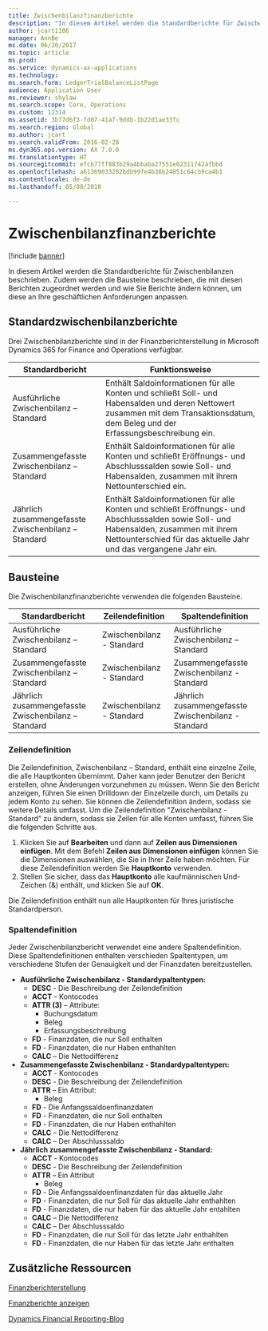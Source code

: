 ```yaml
---
title: Zwischenbilanzfinanzberichte
description: "In diesem Artikel werden die Standardberichte für Zwischenbilanzen beschrieben. Zudem werden die Bausteine beschrieben, die mit diesen Berichten zugeordnet werden und wie Sie Berichte ändern können, um diese an Ihre geschäftlichen Anforderungen anpassen."
author: jcart1106
manager: AnnBe
ms.date: 06/20/2017
ms.topic: article
ms.prod: 
ms.service: dynamics-ax-applications
ms.technology: 
ms.search.form: LedgerTrialBalanceListPage
audience: Application User
ms.reviewer: shylaw
ms.search.scope: Core, Operations
ms.custom: 12314
ms.assetid: 3b77d6f3-fd07-41a7-9ddb-1b22d1ae33fc
ms.search.region: Global
ms.author: jcart
ms.search.validFrom: 2016-02-28
ms.dyn365.ops.version: AX 7.0.0
ms.translationtype: HT
ms.sourcegitcommit: efcb77ff883b29a4bbaba27551e02311742afbbd
ms.openlocfilehash: a61369033202bdb99fe4b36b24051c64cb9ca4b1
ms.contentlocale: de-de
ms.lasthandoff: 05/08/2018

---
```


# <a name="trial-balance-financial-reports"></a>Zwischenbilanzfinanzberichte

[!include [banner](../includes/banner.md)]

In diesem Artikel werden die Standardberichte für Zwischenbilanzen beschrieben. Zudem werden die Bausteine beschrieben, die mit diesen Berichten zugeordnet werden und wie Sie Berichte ändern können, um diese an Ihre geschäftlichen Anforderungen anpassen. 

<a name="default-trial-balance-reports"></a>Standardzwischenbilanzberichte
-----------------------------

Drei Zwischenbilanzberichte sind in der Finanzberichterstellung in Microsoft Dynamics 365 for Finance and Operations verfügbar.

| Standardbericht                                 | Funktionsweise                                                                                                                                                                                        |
|------------------------------------------------|-----------------------------------------------------------------------------------------------------------------------------------------------------------------------------------------------------|
| Ausführliche Zwischenbilanz – Standard               | Enthält Saldoinformationen für alle Konten und schließt Soll- und Habensalden und deren Nettowert zusammen mit dem Transaktionsdatum, dem Beleg und der Erfassungsbeschreibung ein.                  |
| Zusammengefasste Zwischenbilanz – Standard                | Enthält Saldoinformationen für alle Konten und schließt Eröffnungs- und Abschlusssalden sowie Soll- und Habensalden, zusammen mit ihrem Nettounterschied ein.                                        |
| Jährlich zusammengefasste Zwischenbilanz – Standard | Enthält Saldoinformationen für alle Konten und schließt Eröffnungs- und Abschlusssalden sowie Soll- und Habensalden, zusammen mit ihrem Nettounterschied für das aktuelle Jahr und das vergangene Jahr ein. |

## <a name="building-blocks"></a>Bausteine
Die Zwischenbilanzfinanzberichte verwenden die folgenden Bausteine.

| Standardbericht                                 | Zeilendefinition          | Spaltendefinition                              |
|------------------------------------------------|-------------------------|------------------------------------------------|
| Ausführliche Zwischenbilanz – Standard               | Zwischenbilanz - Standard | Ausführliche Zwischenbilanz – Standard               |
| Zusammengefasste Zwischenbilanz – Standard                | Zwischenbilanz - Standard | Zusammengefasste Zwischenbilanz - Standard                |
| Jährlich zusammengefasste Zwischenbilanz – Standard | Zwischenbilanz - Standard | Jährlich zusammengefasste Zwischenbilanz - Standard |

### <a name="row-definition"></a>Zeilendefinition

Die Zeilendefinition, Zwischenbilanz – Standard, enthält eine einzelne Zeile, die alle Hauptkonten übernimmt. Daher kann jeder Benutzer den Bericht erstellen, ohne Änderungen vorzunehmen zu müssen. Wenn Sie den Bericht anzeigen, führen Sie einen Drilldown der Einzelzeile durch, um Details zu jedem Konto zu sehen. Sie können die Zeilendefinition ändern, sodass sie weitere Details umfasst. Um die Zeilendefinition "Zwischenbilanz - Standard" zu ändern, sodass sie Zeilen für alle Konten umfasst, führen Sie die folgenden Schritte aus.

1.  Klicken Sie auf **Bearbeiten** und dann auf **Zeilen aus Dimensionen einfügen**. Mit dem Befehl **Zeilen aus Dimensionen einfügen** können Sie die Dimensionen auswählen, die Sie in Ihrer Zeile haben möchten. Für diese Zeilendefinition werden Sie **Hauptkonto** verwenden.
2.  Stellen Sie sicher, dass das **Hauptkonto** alle kaufmännischen Und-Zeichen (&) enthält, und klicken Sie auf **OK**.

Die Zeilendefinition enthält nun alle Hauptkonten für Ihres juristische Standardperson.

### <a name="column-definition"></a>Spaltendefinition

Jeder Zwischenbilanzbericht verwendet eine andere Spaltendefinition. Diese Spaltendefinitionen enthalten verschieden Spaltentypen, um verschiedene Stufen der Genauigkeit und der Finanzdaten bereitzustellen.

-   **Ausführliche Zwischenbilanz - Standardypaltentypen:**
    -   **DESC** - Die Beschreibung der Zeilendefinition
    -   **ACCT** - Kontocodes
    -   **ATTR (3)** – Attribute:
        -   Buchungsdatum
        -   Beleg
        -   Erfassungsbeschreibung
    -   **FD** - Finanzdaten, die nur Soll enthalten
    -   **FD** - Finanzdaten, die nur Haben enthahlten
    -   **CALC** – Die Nettodifferenz
-   **Zusammengefasste Zwischenbilanz - Standardypaltentypen:**
    -   **ACCT** - Kontocodes
    -   **DESC** - Die Beschreibung der Zeilendefinition
    -   **ATTR** – Ein Attribut:
        -   Beleg
    -   **FD** - Die Anfangssaldoenfinanzdaten
    -   **FD** - Finanzdaten, die nur Soll enthalten
    -   **FD** - Finanzdaten, die nur Haben enthahlten
    -   **CALC** – Die Nettodifferenz
    -   **CALC** – Der Abschlusssaldo
-   **Jährlich zusammengefasste Zwischenbilanz - Standard:**
    -   **ACCT** - Kontocodes
    -   **DESC** - Die Beschreibung der Zeilendefinition
    -   **ATTR** – Ein Attribut
        -   Beleg
    -   **FD** - Die Anfangssaldoenfinanzdaten für das aktuelle Jahr
    -   **FD** - Finanzdaten, die nur Soll für das aktuelle Jahr enthahlten
    -   **FD** - Finanzdaten, die nur haben für das aktuelle Jahr entahlten
    -   **CALC** – Die Nettodifferenz
    -   **CALC** – Der Abschlusssaldo
    -   **FD** - Finanzdaten, die nur Soll für das letzte Jahr enthahlten
    -   **FD** - Finanzdaten, die nur Haben für das letzte Jahr enthalten



<a name="additional-resources"></a>Zusätzliche Ressourcen
--------

[Finanzberichterstellung](financial-reporting-getting-started.md)

[Finanzberichte anzeigen](view-financial-reports.md)

[Dynamics Financial Reporting-Blog](http://blogs.msdn.com/b/dynamics_financial_reporting/)




